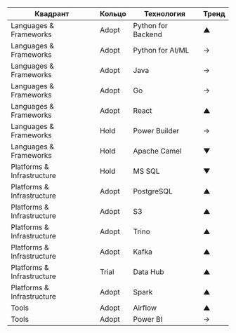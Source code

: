 | Квадрант               | Кольцо  | Технология         | Тренд |
|------------------------|---------|--------------------|-------|
| Languages & Frameworks | Adopt   | Python for Backend | ▲     |
| Languages & Frameworks | Adopt   | Python for AI/ML   | →     |
| Languages & Frameworks | Adopt   | Java               | →     |
| Languages & Frameworks | Adopt   | Go                 | →     |
| Languages & Frameworks | Adopt   | React              | ▲     |
| Languages & Frameworks | Hold    | Power Builder      | →     |
| Languages & Frameworks | Hold    | Apache Camel       | ▼     |
| Platforms & Infrastructure | Hold    | MS SQL          | ▼     |
| Platforms & Infrastructure | Adopt   | PostgreSQL      | ▲     |
| Platforms & Infrastructure | Adopt   | S3              | ▲     |
| Platforms & Infrastructure | Adopt   | Trino           | ▲     |
| Platforms & Infrastructure | Adopt   | Kafka           | ▲     |
| Platforms & Infrastructure | Trial   | Data Hub        | ▲     |
| Platforms & Infrastructure | Adopt   | Spark           | ▲     |
| Tools                | Adopt   | Airflow          | ▲     |
| Tools                | Adopt   | Power BI         | →     |